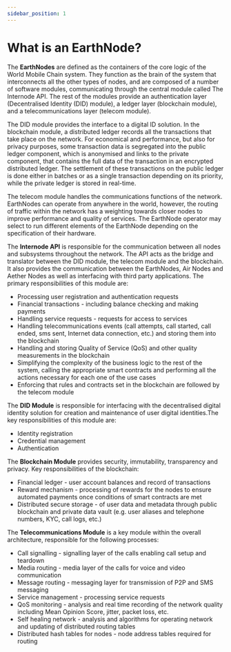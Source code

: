 ```yaml
---
sidebar_position: 1
---
```


# What is an EarthNode?

The **EarthNodes** are defined as the containers of the core logic of the World Mobile Chain system. They function as the brain of the system that interconnects all the other types of nodes, and are composed of a number of software modules, communicating through the central module called The Internode API. The rest of the modules provide an authentication layer (Decentralised Identity (DID) module), a ledger layer (blockchain module), and a telecommunications layer (telecom module).

The DID module provides the interface to a digital ID solution. In the blockchain module, a distributed ledger records all the transactions that take place on the network. For economical and performance, but also for privacy purposes, some transaction data is segregated into the public ledger component, which is anonymised and links to the private component, that contains the full data of the transaction in an encrypted distributed ledger. The settlement of these transactions on the public ledger is done either in batches or as a single transaction depending on its priority, while the private ledger is stored in real-time.

The telecom module handles the communications functions of the network. EarthNodes can operate from anywhere in the world, however, the routing of traffic within the network has a weighting towards closer nodes to improve performance and quality of services. The EarthNode operator may select to run different elements of the EarthNode depending on the specification of their hardware.

The **Internode API** is responsible for the communication between all nodes and subsystems throughout the network. The API acts as the bridge and translator between the DID module, the telecom module and the blockchain. It also provides the communication between the EarthNodes, Air Nodes and Aether Nodes as well as interfacing with third party applications. The primary responsibilities of this module are:

- Processing user registration and authentication requests
- Financial transactions - including balance checking and making payments
- Handling service requests - requests for access to services
- Handling telecommunications events (call attempts, call started, call ended, sms sent, Internet data connection, etc.) and storing them into the blockchain
- Handling and storing Quality of Service (QoS) and other quality measurements in the blockchain
- Simplifying the complexity of the business logic to the rest of the system, calling the appropriate smart contracts and performing all the actions necessary for each one of the use cases
- Enforcing that rules and contracts set in the blockchain are followed by the telecom module

The **DID Module** is responsible for interfacing with the decentralised digital identity solution for creation and maintenance of user digital identities.The key responsibilities of this module are:

- Identity registration
- Credential management
- Authentication

The **Blockchain Module** provides security, immutability, transparency and privacy. Key responsibilities of the blockchain:

- Financial ledger - user account balances and record of transactions
- Reward mechanism - processing of rewards for the nodes to ensure automated payments once conditions of smart contracts are met
- Distributed secure storage - of user data and metadata through public blockchain and private data vault (e.g. user aliases and telephone numbers, KYC, call logs, etc.)

The **Telecommunications Module** is a key module within the overall architecture, responsible for the following processes:

- Call signalling - signalling layer of the calls enabling call setup and teardown
- Media routing - media layer of the calls for voice and video communication
- Message routing - messaging layer for transmission of P2P and SMS messaging
- Service management - processing service requests
- QoS monitoring - analysis and real time recording of the network quality including Mean Opinion Score, jitter, packet loss, etc.
- Self healing network - analysis and algorithms for operating network and updating of distributed routing tables
- Distributed hash tables for nodes - node address tables required for routing
